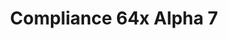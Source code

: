 ---
layout: post
title: Compliance 64x Alpha 7
permalink: /compliance64x/A7
header-img: https://database.faithfulpack.net/images/website/posts/64x/A7.jpg

long_text: |
  Today marks the first anniversary of Compliance 64x! Thanks to everyone for your support and contribution. Today, we are releasing for this special event an special update with a tons of content. From basic to new Cave & Cliffs feature, we know you like this update! Also, bows are finally added to the pack.

main_changelog: changelogs/compliance64

download:
  - Java - 1.17.x (CurseForge):
    - https://www.curseforge.com/minecraft/texture-packs/faithful-64x/files/3377543
---